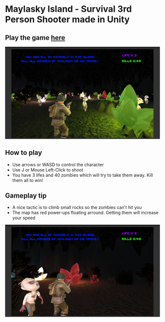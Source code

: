 # Maylasky Island - Survival 3rd Person Shooter made in Unity

## Play the game [here](https://gabriellm1.github.io/MaylaskyIsland/)

![alt text](https://github.com/gabriellm1/MaylaskyIsland/blob/master/imgs/init_scren.png)

## How to play

- Use arrows or WASD to control the character
- Use J or Mouse Left-Click to shoot
- You have 3 lifes and 40 zombies which will try to take them away. Kill them all to win!

## Gameplay tip

- A nice tactic is to climb small rocks so the zombies can't hit you
- The map has red power-ups floating arround. Getting them will increase your speed

![alt text](https://github.com/gabriellm1/MaylaskyIsland/blob/master/imgs/power_speed.png)
